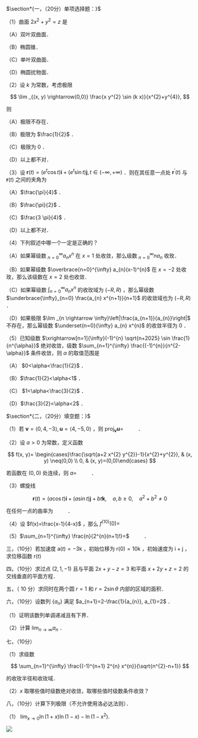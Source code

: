 $\section*{一，（20分）单项选择题：}$

（1）曲面 $2 x^{2}+y^{2}=z$ 是

（A）双叶双曲面．

（B）椭圆锥．

（C）单叶双曲面．

（D）椭圆扰物面．

（2）设 $k$ 为常数，考虑极限

$$
\lim _{(x, y) \rightarrow(0,0)} \frac{x y^{2} \sin (k x)}{x^{2}+y^{4}},
$$

则

（A）极限不存在．

（B）极限为 $\frac{1}{2}$ ．

（C）极限为 0 ．

（D）以上都不对．

（3）设 $\mathbf{r}(t)=\left(e^{t} \cos t\right) \mathbf{i}+\left(e^{t} \sin t\right) \mathbf{j}, t \in(-\infty,+\infty)$ ．则在其任意一点处 $\mathbf{r}^{\prime}(t)$ 与 $\mathbf{r}(t)$ 之间的夹角为

（A）$\frac{\pi}{4}$ ．

（B）$\frac{\pi}{2}$ ．

（C）$\frac{3 \pi}{4}$ ．

（D）以上都不对．

（4）下列叙述中哪一个一定是正确的？

（A）如果幂级数 ${ }_{n=0}^{\infty} a_{n} x^{n}$ 在 $x=1$ 处收敛，那么级数 ${ }_{n=0}^{\infty} n a_{n}$ 收玫．

（B）如果幂级数 $\overbrace{n=0}^{\infty} a_{n}(x-1)^{n}$ 在 $x=-2$ 处收玫，那么该级数在 $x=2$ 处也收敛．

（C）如果幂级数 $\int_{n=0}^{\infty} a_{n} x^{n}$ 的收玫域为 $(-R, R)$ ，那么幂级数 $\underbrace{\infty}_{n=0} \frac{a_{n} x^{n+1}}{n+1}$ 的收敛域也为 $(-R, R)$ ．

（D）如果极限 $\lim _{n \rightarrow \infty}\left|\frac{a_{n+1}}{a_{n}}\right|$ 不存在，那么幂级数 $\underset{n=0}{\infty} a_{n} x^{n}$ 的收敛半径为 0 ．

（5）已知级数 $\xrightarrow[n=1]{\infty}(-1)^{n} \sqrt{n+2025} \sin \frac{1}{n^{\alpha}}$ 绝对收敛，级数 $\sum_{n=1}^{\infty} \frac{(-1)^{n}}{n^{2-\alpha}}$ 条件收敛，则 $\alpha$ 的取值范围是

（A） $0<\alpha<\frac{1}{2}$ ．

（B）$\frac{1}{2}<\alpha<1$ ．

（C） $1<\alpha<\frac{3}{2}$ ．

（D）$\frac{3}{2}<\alpha<2$ ．

$\section*{二，（20分）填空题：}$

（1）若 $\mathbf{v}=\langle 0,4,-3\rangle, \mathbf{u}=\langle 4,-5,0\rangle$ ，则 $\operatorname{proj}_{\mathbf{v}} \mathbf{u}=$ $\qquad$ ．

（2）设 $a>0$ 为常数，定义函数

$$
f(x, y)= \begin{cases}\frac{\sqrt{a+2 x^{2} y^{2}}-1}{x^{2}+y^{2}}, & (x, y) \neq(0,0) \\ 0, & (x, y)=(0,0)\end{cases}
$$

若函数在 $(0,0)$ 处连续，则 $a=$ $\qquad$ ．

（3）螺旋线

$$
\mathbf{r}(t)=(a \cos t) \mathbf{i}+(a \sin t) \mathbf{j}+b t \mathbf{k}, \quad a, b \geq 0, \quad a^{2}+b^{2} \neq 0
$$

在任何一点的曲率为 $\qquad$ ．

（4）设 $f(x)=\frac{x-1}{4-x}$ ，那么 $f^{(10)}(0)=$ $\qquad$

（5）$\sum_{n=1}^{\infty} \frac{n}{2^{n}(n+1)!}=$ $\qquad$ ．

三，（10分）若加速度 $\mathrm{a}(t)=-3 \mathrm{k}$ ，初始位移为 $\mathrm{r}(0)=10 \mathrm{k}$ ，初始速度为 $\mathrm{i}+\mathrm{j}$ ，求位移函数 $\mathrm{r}(t)$

四，（10分）求过点 $(2,1,-1)$ 且与平面 $2 x+y-z=3$ 和平面 $x+2 y+z=2$ 的交线垂直的平面方程．

五，（ 10 分）求同时在两个圆 $r=1$ 和 $r=2 \sin \theta$ 内部的区域的面积．

六，（10分）设数列 $\left\{a_{n}\right\}$ 满足 $a_{n+1}=2-\frac{1}{a_{n}}, a_{1}=2$ ．

（1）证明该数列单调递减且有下界．

（2）计算 $\lim _{n \rightarrow \infty} a_{n}$ ．

七，（10分）

（1）求级数

$$
\sum_{n=1}^{\infty} \frac{(-1)^{n+1} 2^{n} x^{n}}{\sqrt{n^{2}-n+1}}
$$

的收玫半径和收玫域．

（2）$x$ 取哪些值时级数绝对收敛，取哪些值时级数条件收敛？

八，（10分）计算下列极限（不允许使用洛必达法则）．

（1） $\lim _{x \rightarrow 0} \ln (1+x) \ln (1-x)-\ln \left(1-x^{2}\right)$.

![](https://cdn.mathpix.com/cropped/2025_04_23_cf4496f68caaece8b766g-2.jpg?height=104&width=421&top_left_y=1843&top_left_x=342)

